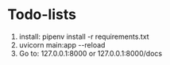 # Todo-lists

1. install: pipenv install -r requirements.txt
2. uvicorn main:app --reload
3. Go to: 127.0.0.1:8000 or 127.0.0.1:8000/docs
